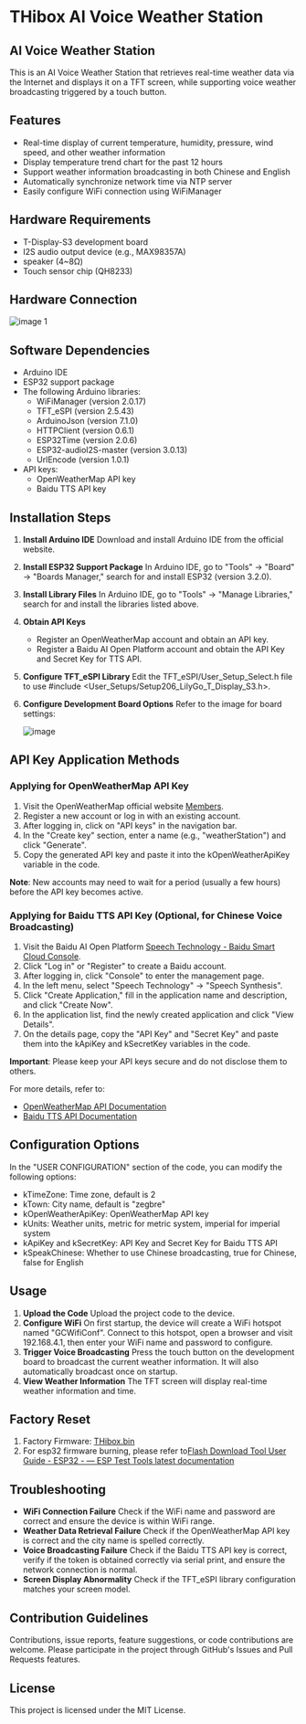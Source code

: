 # THibox AI Voice Weather Station

## AI Voice Weather Station

This is an AI Voice Weather Station that retrieves real-time weather data via the Internet and displays it on a TFT screen, while supporting voice weather broadcasting triggered by a touch button.

## Features

- Real-time display of current temperature, humidity, pressure, wind speed, and other weather information
- Display temperature trend chart for the past 12 hours
- Support weather information broadcasting in both Chinese and English
- Automatically synchronize network time via NTP server
- Easily configure WiFi connection using WiFiManager

## Hardware Requirements

- T-Display-S3 development board
- I2S audio output device (e.g., MAX98357A)
- speaker (4~8Ω)
- Touch sensor chip (QH8233)

## Hardware Connection

![image 1](https://github.com/user-attachments/assets/5db24858-39b1-4e7e-a207-712423d83925)



## Software Dependencies

- Arduino IDE
- ESP32 support package
- The following Arduino libraries:
    - WiFiManager (version 2.0.17)
    - TFT_eSPI (version 2.5.43)
    - ArduinoJson (version 7.1.0)
    - HTTPClient (version 0.6.1)
    - ESP32Time (version 2.0.6)
    - ESP32-audioI2S-master (version 3.0.13)
    - UrlEncode (version 1.0.1)
- API keys:
    - OpenWeatherMap API key
    - Baidu TTS API key

## Installation Steps

1. **Install Arduino IDE**
Download and install Arduino IDE from the official website.
2. **Install ESP32 Support Package**
In Arduino IDE, go to "Tools" -> "Board" -> "Boards Manager," search for and install ESP32 (version 3.2.0).
3. **Install Library Files**
In Arduino IDE, go to "Tools" -> "Manage Libraries," search for and install the libraries listed above.
4. **Obtain API Keys**
    - Register an OpenWeatherMap account and obtain an API key.
    - Register a Baidu AI Open Platform account and obtain the API Key and Secret Key for TTS API.
5. **Configure TFT_eSPI Library**
Edit the TFT_eSPI/User_Setup_Select.h file to use #include <User_Setups/Setup206_LilyGo_T_Display_S3.h>.
6. **Configure Development Board Options**
Refer to the image for board settings:
    
    ![image](https://github.com/user-attachments/assets/98f886ec-7420-4e96-8627-f7733e115070)

    

## API Key Application Methods

### Applying for OpenWeatherMap API Key

1. Visit the OpenWeatherMap official website [Members](https://home.openweathermap.org/users/sign_up).
2. Register a new account or log in with an existing account.
3. After logging in, click on "API keys" in the navigation bar.
4. In the "Create key" section, enter a name (e.g., "weatherStation") and click "Generate".
5. Copy the generated API key and paste it into the kOpenWeatherApiKey variable in the code.

**Note**: New accounts may need to wait for a period (usually a few hours) before the API key becomes active.

### Applying for Baidu TTS API Key (Optional, for Chinese Voice Broadcasting)

1. Visit the Baidu AI Open Platform [Speech Technology - Baidu Smart Cloud Console](https://console.bce.baidu.com/ai-engine/old/#/ai/speech/app/list).
2. Click "Log in" or "Register" to create a Baidu account.
3. After logging in, click "Console" to enter the management page.
4. In the left menu, select "Speech Technology" -> "Speech Synthesis".
5. Click "Create Application," fill in the application name and description, and click "Create Now".
6. In the application list, find the newly created application and click "View Details".
7. On the details page, copy the "API Key" and "Secret Key" and paste them into the kApiKey and kSecretKey variables in the code.

**Important**: Please keep your API keys secure and do not disclose them to others.

For more details, refer to:

- [OpenWeatherMap API Documentation](https://openweathermap.org/api)
- [Baidu TTS API Documentation](https://ai.baidu.com/ai-doc/SPEECH/mlciskuqn)

## Configuration Options

In the "USER CONFIGURATION" section of the code, you can modify the following options:

- kTimeZone: Time zone, default is 2
- kTown: City name, default is "zegbre"
- kOpenWeatherApiKey: OpenWeatherMap API key
- kUnits: Weather units, metric for metric system, imperial for imperial system
- kApiKey and kSecretKey: API Key and Secret Key for Baidu TTS API
- kSpeakChinese: Whether to use Chinese broadcasting, true for Chinese, false for English

## Usage

1. **Upload the Code**
Upload the project code to the device.
2. **Configure WiFi**
On first startup, the device will create a WiFi hotspot named "GCWifiConf". Connect to this hotspot, open a browser and visit 192.168.4.1, then enter your WiFi name and password to configure.
3. **Trigger Voice Broadcasting**
Press the touch button on the development board to broadcast the current weather information. It will also automatically broadcast once on startup.
4. **View Weather Information**
The TFT screen will display real-time weather information and time.

## Factory Reset

1. Factory Firmware: [THibox.bin](https://github.com/GreenChipJM/THibox/blob/main/THibox/build/esp32.esp32.esp32s3/THibox.ino.bin)
2. For esp32 firmware burning, please refer to[Flash Download Tool User Guide - ESP32 - — ESP Test Tools latest documentation](https://docs.espressif.com/projects/esp-test-tools/en/latest/esp32/production_stage/tools/flash_download_tool.html)

## Troubleshooting

- **WiFi Connection Failure**
Check if the WiFi name and password are correct and ensure the device is within WiFi range.
- **Weather Data Retrieval Failure**
Check if the OpenWeatherMap API key is correct and the city name is spelled correctly.
- **Voice Broadcasting Failure**
Check if the Baidu TTS API key is correct, verify if the token is obtained correctly via serial print, and ensure the network connection is normal.
- **Screen Display Abnormality**
Check if the TFT_eSPI library configuration matches your screen model.

## Contribution Guidelines

Contributions, issue reports, feature suggestions, or code contributions are welcome. Please participate in the project through GitHub's Issues and Pull Requests features.

## License

This project is licensed under the MIT License.

